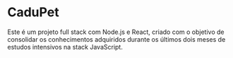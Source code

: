 # CaduPet
Este é um projeto full stack com Node.js e React, criado com o objetivo de consolidar os conhecimentos adquiridos durante os últimos dois meses de estudos intensivos na stack JavaScript. 
